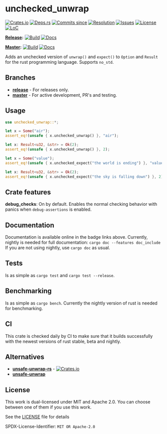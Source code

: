 # unchecked_unwrap

[![Crates.io](https://img.shields.io/crates/v/unchecked_unwrap.svg)](https://crates.io/crates/unchecked_unwrap/)
[![Deps.rs](https://deps.rs/repo/github/daxpedda/unchecked_unwrap/status.svg)](https://deps.rs/repo/github/daxpedda/unchecked_unwrap)
[![Commits since](https://img.shields.io/github/commits-since/daxpedda/unchecked_unwrap/latest.svg)](https://github.com/daxpedda/unchecked_unwrap/releases/latest/)
[![Resolution](http://isitmaintained.com/badge/resolution/daxpedda/unchecked_unwrap.svg)](http://isitmaintained.com/project/daxpedda/unchecked_unwrap)
[![Issues](http://isitmaintained.com/badge/open/daxpedda/unchecked_unwrap.svg)](http://isitmaintained.com/project/daxpedda/unchecked_unwrap)
[![License](https://img.shields.io/crates/l/unchecked_unwrap.svg)](https://github.com/daxpedda/unchecked_unwrap/blob/master/LICENSE)
[![LoC](https://tokei.rs/b1/github/daxpedda/unchecked_unwrap/)](https://github.com/daxpedda/unchecked_unwrap/)

**[Release](https://github.com/daxpedda/unchecked_unwrap/tree/release/):**
[![Build](https://img.shields.io/travis/daxpedda/unchecked_unwrap/release.svg?label=build:%20release)](https://travis-ci.org/daxpedda/unchecked_unwrap/branches/)
[![Docs](https://docs.rs/unchecked_unwrap/badge.svg)](https://docs.rs/unchecked_unwrap/)

**[Master](https://github.com/daxpedda/unchecked_unwrap/):**
[![Build](https://img.shields.io/travis/daxpedda/unchecked_unwrap/master.svg?label=build:%20master)](https://travis-ci.org/daxpedda/unchecked_unwrap/branches/)
[![Docs](https://raw.githack.com/daxpedda/unchecked_unwrap/gh-pages/master/doc/badge.svg)](https://daxpedda.github.io/unchecked_unwrap/master/doc/index.html)

Adds an unchecked version of `unwrap()` and `expect()` to `Option` and `Result` for the rust programming language.
Supports `no_std`.

## Branches

* **[release](https://github.com/daxpedda/unchecked_unwrap/tree/release/)** - For releases only.
* **[master](https://github.com/daxpedda/unchecked_unwrap/)** - For active development, PR's and testing.

## Usage

```rust
use unchecked_unwrap::*;

let x = Some("air");
assert_eq!(unsafe { x.unchecked_unwrap() }, "air");

let x: Result<u32, &str> = Ok(2);
assert_eq!(unsafe { x.unchecked_unwrap() }, 2);

let x = Some("value");
assert_eq!(unsafe { x.unchecked_expect("the world is ending") }, "value");

let x: Result<u32, &str> = Ok(2);
assert_eq!(unsafe { x.unchecked_expect("the sky is falling down") }, 2);
```

## Crate features

**debug_checks**: On by default. Enables the normal checking behavior with panics when `debug-assertions` is enabled.

## Documentation

Documentation is available online in the badge links above.
Currently, nightly is needed for full documentation: `cargo doc --features doc_include`
If you are not using nightly, use `cargo doc` as usual.

## Tests

Is as simple as `cargo test` and `cargo test --release`.

## Benchmarking

Is as simple as `cargo bench`.
Currently the nightly version of rust is needed for benchmarking.

## CI

This crate is checked daily by CI to make sure that it builds successfully with the newest versions of rust stable, beta and nightly.

## Alternatives

* **[unsafe-unwrap-rs](https://github.com/nvzqz/unsafe-unwrap-rs/)** - [![Crates.io](https://img.shields.io/crates/v/unsafe-unwrap.svg)](https://crates.io/crates/unsafe-unwrap/)
* **[unsafe-unwrap](https://github.com/Vurich/unsafe-unwrap/)**

## License

This work is dual-licensed under MIT and Apache 2.0.
You can choose between one of them if you use this work.

See the [LICENSE](https://github.com/daxpedda/unchecked_unwrap/blob/master/LICENSE) file for details

SPDX-License-Identifier: `MIT OR Apache-2.0`
